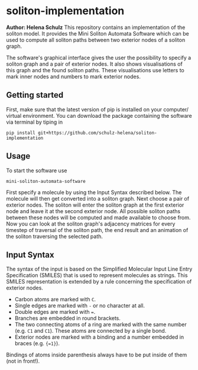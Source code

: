 # soliton-implementation
**Author: Helena Schulz**
This repository contains an implementation of the soliton model.
It provides the Mini Soliton Automata Software which can be used to compute all soliton paths between two exterior nodes of a soliton graph.

The software's graphical interface gives the user the possibility to specify a soliton graph and a pair of exterior nodes.
It also shows visualisations of this graph and the found soliton paths.
These visualisations use letters to mark inner nodes and numbers to mark exterior nodes.

## Getting started
First, make sure that the latest version of pip is installed on your computer/ virtual environment.
You can download the package containing the software via terminal by tiping in
```shell
pip install git+https://github.com/schulz-helena/soliton-implementation
```

## Usage
To start the software use
```shell
mini-soliton-automata-software
```
First specify a molecule by using the Input Syntax described below.
The molecule will then get converted into a soliton graph.
Next choose a pair of exterior nodes.
The soliton will enter the soliton graph at the first exterior node and leave it at the second exterior node.
All possible soliton paths between these nodes will be computed and made available to choose from.
Now you can look at the soliton graph's adjacency matrices for every timestep of traversal of the soliton path, the end result and an animation of the soliton traversing the selected path.

## Input Syntax
The syntax of the input is based on the Simplified Molecular Input Line Entry Specification (SMILES) that is used to represent molecules as strings.
This SMILES representation is extended by a rule concerning the specification of exterior nodes.

- Carbon atoms are marked with `C`.
- Single edges are marked with `-` or no character at all.
- Double edges are marked with `=`.
- Branches are embedded in round brackets.
- The two connecting atoms of a ring are marked with the same number (e.g. `C1` and `C1`).
These atoms are connected by a single bond.
- Exterior nodes are marked with a binding and a number embedded in braces (e.g. `{=1}`).

Bindings of atoms inside parenthesis always have to be put inside of them (not in front!).
